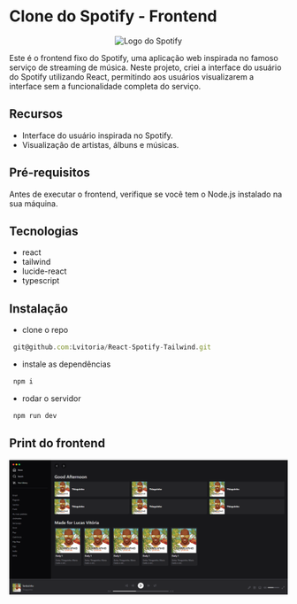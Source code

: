 # Clone do Spotify - Frontend

<!-- Imagem centralizada do logo do Spotify -->
<p align="center">
  <img src="https://www.freepnglogos.com/uploads/spotify-logo-png/spotify-download-logo-30.png" alt="Logo do Spotify" width="200px" />
</p>



Este é o frontend fixo do Spotify, uma aplicação web inspirada no famoso serviço de streaming de música. Neste projeto, criei a interface do usuário do Spotify utilizando React, permitindo aos usuários visualizarem a interface sem a funcionalidade completa do serviço.

## Recursos

- Interface do usuário inspirada no Spotify.
- Visualização de artistas, álbuns e músicas.

## Pré-requisitos

Antes de executar o frontend, verifique se você tem o Node.js instalado na sua máquina.

## Tecnologias

- react
- tailwind
- lucide-react
- typescript

## Instalação

- clone o repo

~~~javascript
 git@github.com:Lvitoria/React-Spotify-Tailwind.git
~~~

- instale as dependências
~~~javascript
 npm i 
~~~

- rodar o servidor
~~~javascript
 npm run dev
~~~

## Print do frontend



<!-- Imagem centralizada do logo do sistema -->
<p align="center">
  <img src="./image/system.png" alt="Spotify clone" width="600px" />
</p>